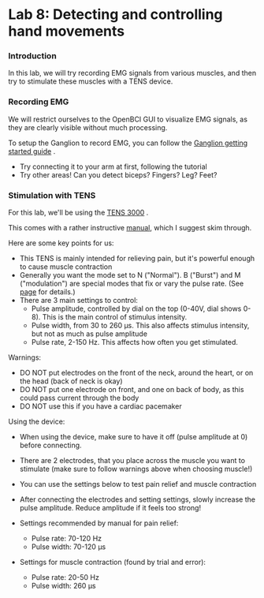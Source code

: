 # Lab 8: Detecting and controlling hand movements

### Introduction
In this lab, we will try recording EMG signals from various muscles, and then try to stimulate these muscles with a TENS device.

### Recording EMG

We will restrict ourselves to the OpenBCI GUI to visualize EMG signals, as they are clearly visible without much processing.

To setup the Ganglion to record EMG, you can follow the [Ganglion getting started guide](http://docs.openbci.com/Tutorials/02-Ganglion_Getting%20Started_Guide#ganglion-getting-started-guide-connect-for-emg) .

- Try connecting it to your arm at first, following the tutorial
- Try other areas! Can you detect biceps? Fingers? Leg? Feet? 

### Stimulation with TENS

For this lab, we'll be using the [TENS 3000](https://www.tenspros.com/tens-3000-analogue-tens-unit-dt3002.html) .

This comes with a rather instructive [manual](https://www.tenspros.com/assets/images/manuals/TENS-3000-dt3002-Manual.pdf), which I suggest skim through.

Here are some key points for us:
- This TENS is mainly intended for relieving pain, but it's powerful enough to cause muscle contraction
- Generally you want the mode set to N ("Normal"). B ("Burst") and M ("modulation") are special modes that fix or vary the pulse rate. (See [page](https://www.tenspros.com/tens-3000-analogue-tens-unit-dt3002.html) for details.)
- There are 3 main settings to control:
    - Pulse amplitude, controlled by dial on the top (0-40V, dial shows 0-8). This is the main control of stimulus intensity.
    - Pulse width, from 30 to 260 μs. This also affects stimulus intensity, but not as much as pulse amplitude
    - Pulse rate, 2-150 Hz. This affects how often you get stimulated. 

Warnings:
- DO NOT put electrodes on the front of the neck, around the heart, or on the head (back of neck is okay)
- DO NOT put one electrode on front, and one on back of body, as this could pass current through the body
- DO NOT use this if you have a cardiac pacemaker

Using the device:
- When using the device, make sure to have it off (pulse amplitude at 0) before connecting. 
- There are 2 electrodes, that you place across the muscle you want to stimulate (make sure to follow warnings above when choosing muscle!)
- You can use the settings below to test pain relief and muscle contraction
- After connecting the electrodes and setting settings, slowly increase the pulse amplitude. Reduce amplitude if it feels too strong!

- Settings recommended by manual for pain relief:
    - Pulse rate: 70-120 Hz
    - Pulse width: 70-120 μs
- Settings for muscle contraction (found by trial and error):
    - Pulse rate: 20-50 Hz
    - Pulse width: 260 μs

    
